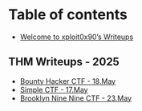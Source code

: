 # Table of contents

* [Welcome to xploit0x90’s Writeups](README.md)

## THM Writeups - 2025

* [Bounty Hacker CTF - 18.May](thm-writeups-2025/bounty-hacker-ctf-18.may.md)
* [Simple CTF - 17.May](thm-writeups-2025/editor.md)
* [Brooklyn Nine Nine CTF - 23.May](thm-writeups-2025/editor-1.md)
